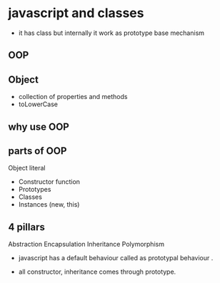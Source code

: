 # javascript  and classes
- it has class but internally it work as prototype base mechanism

## OOP

## Object

- collection of properties and methods
- toLowerCase

## why use OOP

## parts of OOP
Object literal 

- Constructor function
- Prototypes
- Classes
- Instances (new, this)


##  4 pillars
Abstraction
Encapsulation
Inheritance
Polymorphism 

- javascript has a default behaviour called as prototypal behaviour .

- all constructor, inheritance comes through prototype.